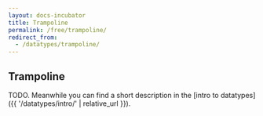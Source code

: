 ```yaml
---
layout: docs-incubator
title: Trampoline
permalink: /free/trampoline/
redirect_from:
  - /datatypes/trampoline/
---
```


## Trampoline




TODO. Meanwhile you can find a short description in the [intro to datatypes]({{ '/datatypes/intro/' | relative_url }}).

